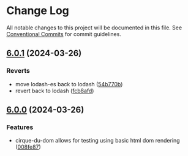 # Change Log

All notable changes to this project will be documented in this file.
See [Conventional Commits](https://conventionalcommits.org) for commit guidelines.

## [6.0.1](https://github.com/zthun/cirque/compare/v6.0.0...v6.0.1) (2024-03-26)


### Reverts

* move lodash-es back to lodash ([54b770b](https://github.com/zthun/cirque/commit/54b770b38f926cccbedddd342a39c70bdb40038f))
* revert back to lodash ([fcb8afd](https://github.com/zthun/cirque/commit/fcb8afdd1a7561a087dee3957251712e8ee7d9da))



## [6.0.0](https://github.com/zthun/cirque/compare/v5.0.3...v6.0.0) (2024-03-26)


### Features

* cirque-du-dom allows for testing using basic html dom rendering ([008fe87](https://github.com/zthun/cirque/commit/008fe872a5eb4c8a18267575f79025b07a6b250c))
